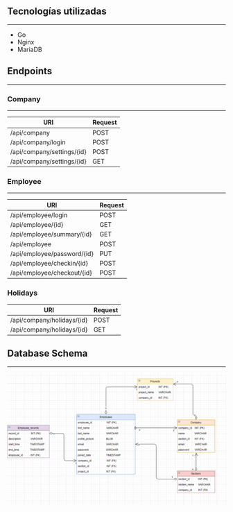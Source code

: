 ## Tecnologías utilizadas

---

* Go
* Nginx
* MariaDB


## Endpoints

---

### Company

---

| URI                        | Request |
|----------------------------|---------|
| /api/company               | POST    |
| /api/company/login         | POST    |
| /api/company/settings/{id} | POST    |
| /api/company/settings/{id} | GET     |


### Employee

---

| URI                         | Request |
|-----------------------------|---------|
| /api/employee/login         | POST    |
| /api/employee/{id}          | GET     |
| /api/employee/summary/{id}  | GET     |
| /api/employee               | POST    |
| /api/employee/password/{id} | PUT     |
| /api/employee/checkin/{id}  | POST    |
| /api/employee/checkout/{id} | POST    |

### Holidays

| URI                        | Request |
|----------------------------|---------|
| /api/company/holidays/{id} | POST    |
| /api/company/holidays/{id} | GET     |

## Database Schema

---

![Database Schema](/docs/images/bbdd.PNG ";)")